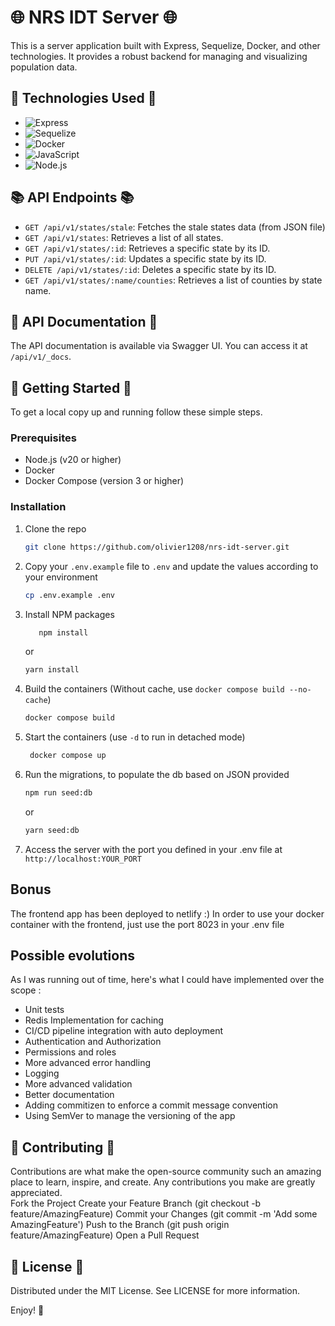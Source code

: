 # 🌐 NRS IDT Server 🌐

This is a server application built with Express, Sequelize, Docker, and other technologies. It provides a robust backend
for managing and visualizing population data.

## 🚀 Technologies Used 🚀

- ![Express](https://img.shields.io/badge/-Express-000000?logo=express&logoColor=white)
- ![Sequelize](https://img.shields.io/badge/-Sequelize-52B0E7?logo=sequelize&logoColor=white)
- ![Docker](https://img.shields.io/badge/-Docker-2496ED?logo=docker&logoColor=white)
- ![JavaScript](https://img.shields.io/badge/-JavaScript-F7DF1E?logo=javascript&logoColor=black)
- ![Node.js](https://img.shields.io/badge/-Node.js-339933?logo=node.js&logoColor=white)

## 📚 API Endpoints 📚

- `GET /api/v1/states/stale`: Fetches the stale states data (from JSON file)
- `GET /api/v1/states`: Retrieves a list of all states.
- `GET /api/v1/states/:id`: Retrieves a specific state by its ID.
- `PUT /api/v1/states/:id`: Updates a specific state by its ID.
- `DELETE /api/v1/states/:id`: Deletes a specific state by its ID.
- `GET /api/v1/states/:name/counties`: Retrieves a list of counties by state name.

## 📖 API Documentation 📖

The API documentation is available via Swagger UI. You can access it at `/api/v1/_docs`.

## 🏁 Getting Started 🏁

To get a local copy up and running follow these simple steps.

### Prerequisites

- Node.js (v20 or higher)
- Docker
- Docker Compose (version 3 or higher)

### Installation

1. Clone the repo
   ```sh
   git clone https://github.com/olivier1208/nrs-idt-server.git
   
    ```

2. Copy your `.env.example` file to `.env` and update the values according to your environment
   ```sh
   cp .env.example .env
   ```

3. Install NPM packages

   ```sh
      npm install
      ```

   or

   ```sh
   yarn install
   ```

3. Build the containers (Without cache, use `docker compose build --no-cache`)
   ```sh
   docker compose build
   ```

4. Start the containers (use `-d` to run in detached mode)
   ```sh
    docker compose up
    ```

4. Run the migrations, to populate the db based on JSON provided
   ```sh
   npm run seed:db
   ```

   or

   ```sh
   yarn seed:db
   ```

5. Access the server with the port you defined in your .env file at `http://localhost:YOUR_PORT`

## Bonus

The frontend app has been deployed to netlify :)
In order to use your docker container with the frontend, just use the port 8023 in your .env file

## Possible evolutions

As I was running out of time, here's what I could have implemented over the scope :

- Unit tests
- Redis Implementation for caching
- CI/CD pipeline integration with auto deployment
- Authentication and Authorization
- Permissions and roles
- More advanced error handling
- Logging
- More advanced validation
- Better documentation
- Adding commitizen to enforce a commit message convention
- Using SemVer to manage the versioning of the app

## 🤝 Contributing 🤝

Contributions are what make the open-source community such an amazing place to learn, inspire, and create. Any
contributions you make are greatly appreciated.  
Fork the Project
Create your Feature Branch (git checkout -b feature/AmazingFeature)
Commit your Changes (git commit -m 'Add some AmazingFeature')
Push to the Branch (git push origin feature/AmazingFeature)
Open a Pull Request

## 📜 License 📜

Distributed under the MIT License. See LICENSE for more information.

Enjoy! 🚀

